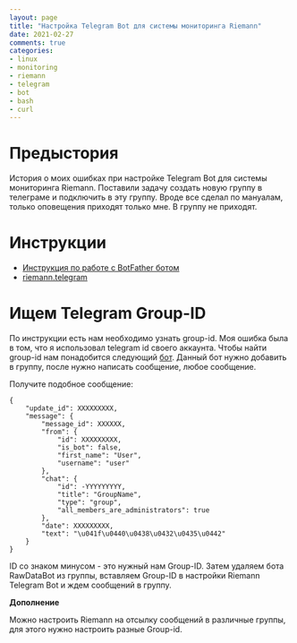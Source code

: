 ```yaml
---
layout: page
title: "Настройка Telegram Bot для системы мониторинга Riemann"
date: 2021-02-27
comments: true
categories:
- linux
- monitoring
- riemann
- telegram
- bot
- bash
- curl
---
```


# Предыстория

История о моих ошибках при настройке Telegram Bot для системы мониторинга Riemann. <!-- more --> 
Поставили задачу создать новую группу в телеграме и подключить в эту группу. Вроде все сделал по мануалам, только оповещения приходят только мне. В группу не приходят.

# Инструкции

* [Инструкция по работе с BotFather ботом](https://medium.com/@bbsystemscorporation/%D0%B8%D0%BD%D1%81%D1%82%D1%80%D1%83%D0%BA%D1%86%D0%B8%D1%8F-%D0%BF%D0%BE-%D1%80%D0%B0%D0%B1%D0%BE%D1%82%D0%B5-%D1%81-botfather-%D0%B1%D0%BE%D1%82%D0%BE%D0%BC-5c6f74d99a1a)
* [riemann.telegram](https://riemann.io/api/riemann.telegram.html)

# Ищем Telegram Group-ID

По инструкции есть нам необходимо узнать group-id. Моя ошибка была в том, что я использовал telegram id своего аккаунта.
Чтобы найти group-id нам понадобится следующий [бот](https://t.me/RawDataBot). Данный бот нужно добавить в группу, после нужно написать сообщение, любое сообщение.

Получите подобное сообщение:

```
{
    "update_id": XXXXXXXXX,
    "message": {
        "message_id": XXXXXX,
        "from": {
            "id": XXXXXXXXX,
            "is_bot": false,
            "first_name": "User",
            "username": "user"
        },
        "chat": {
            "id": -YYYYYYYYY,
            "title": "GroupName",
            "type": "group",
            "all_members_are_administrators": true
        },
        "date": XXXXXXXXX,
        "text": "\u041f\u0440\u0438\u0432\u0435\u0442"
    }
}
```

ID со знаком минусом - это нужный нам Group-ID.
Затем удаляем бота RawDataBot из группы, вставляем Group-ID в настройки Riemann Telegram Bot и ждем сообщений в группу.

**Дополнение**

Можно настроить Riemann на отсылку сообщений в различные группы, для этого нужно настроить разные Group-id.